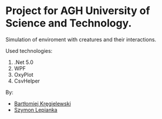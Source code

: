 # Project for AGH University of Science and Technology.

Simulation of enviroment with creatures and their interactions.

Used technologies:

1. .Net 5.0
2. WPF
3. OxyPlot
4. CsvHelper

By:

-   [Bartłomiej Kręgielewski](https://github.com/Varil426)
-   [Szymon Lepianka](https://github.com/SzymonLepianka)
